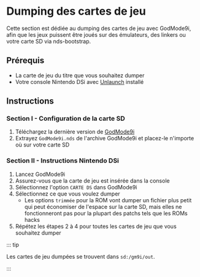 # Dumping des cartes de jeu

Cette section est dédiée au dumping des cartes de jeu avec GodMode9i, afin que les jeux puissent être joués sur des émulateurs, des linkers ou votre carte SD via nds-bootstrap.

## Prérequis

- La carte de jeu du titre que vous souhaitez dumper
- Votre console Nintendo DSi avec [Unlaunch](installing-unlaunch.html) installé

## Instructions

### Section I - Configuration de la carte SD

1. Téléchargez la dernière version de [GodMode9i](https://github.com/DS-Homebrew/GodMode9i/releases)
2. Extrayez `GodMode9i.nds` de l'archive GodMode9i et placez-le n'importe où sur votre carte SD

### Section II - Instructions Nintendo DSi

1. Lancez GodMode9i
2. Assurez-vous que la carte de jeu est insérée dans la console
3. Sélectionnez l'option <code>CARTE DS</code> dans GodMode9i
4. Sélectionnez ce que vous voulez dumper
   - Les options <code>trimmée</code> pour la ROM vont dumper un fichier plus petit qui peut économiser de l'espace sur la carte SD, mais elles ne fonctionneront pas pour la plupart des patchs tels que les ROMs hacks
5. Répétez les étapes 2 à 4 pour toutes les cartes de jeu que vous souhaitez dumper

::: tip

Les cartes de jeu dumpées se trouvent dans `sd:/gm9i/out`.

:::
